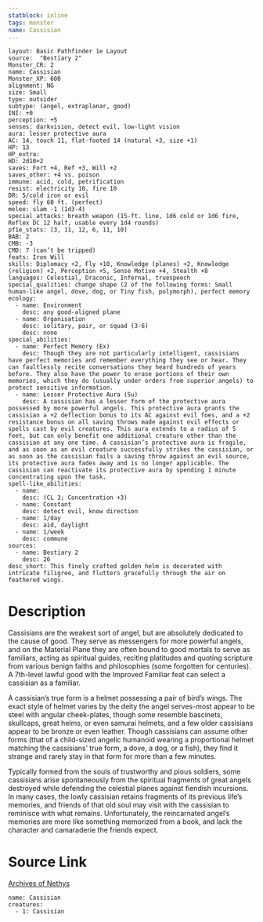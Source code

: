 ```yaml
---
statblock: inline
tags: monster
name: Cassisian
---
```

```statblock
layout: Basic Pathfinder 1e Layout
source:  "Bestiary 2"
Monster_CR: 2
name: Cassisian
Monster_XP: 600
alignment: NG
size: Small
type: outsider
subtype: (angel, extraplanar, good)
INI: +0
perception: +5
senses: darkvision, detect evil, low-light vision
aura: lesser protective aura
AC: 14, touch 11, flat-footed 14 (natural +3, size +1)
HP: 13
HP_extra: 
HD: 2d10+2
saves: Fort +4, Ref +3, Will +2
saves_other: +4 vs. poison
immune: acid, cold, petrification
resist: electricity 10, fire 10
DR: 5/cold iron or evil
speed: fly 60 ft. (perfect)
melee: slam -1 (1d3-4)
special_attacks: breath weapon (15-ft. line, 1d6 cold or 1d6 fire, Reflex DC 12 half, usable every 1d4 rounds)
pf1e_stats: [3, 11, 12, 6, 11, 10]
BAB: 2
CMB: -3
CMD: 7 (can’t be tripped)
feats: Iron Will
skills: Diplomacy +2, Fly +10, Knowledge (planes) +2, Knowledge (religion) +2, Perception +5, Sense Motive +4, Stealth +8
languages: Celestial, Draconic, Infernal, truespeech
special_qualities: change shape (2 of the following forms: Small human-like angel, dove, dog, or Tiny fish, polymorph), perfect memory
ecology:
  - name: Environment
    desc: any good-aligned plane
  - name: Organisation
    desc: solitary, pair, or squad (3-6)
    desc: none
special_abilities:
  - name: Perfect Memory (Ex)
    desc: Though they are not particularly intelligent, cassisians have perfect memories and remember everything they see or hear. They can faultlessly recite conversations they heard hundreds of years before. They also have the power to erase portions of their own memories, which they do (usually under orders from superior angels) to protect sensitive information.
  - name: Lesser Protective Aura (Su)
    desc: A cassisian has a lesser form of the protective aura possessed by more powerful angels. This protective aura grants the cassisian a +2 deflection bonus to its AC against evil foes, and a +2 resistance bonus on all saving throws made against evil effects or spells cast by evil creatures. This aura extends to a radius of 5 feet, but can only benefit one additional creature other than the cassisian at any one time. A cassisian’s protective aura is fragile, and as soon as an evil creature successfully strikes the cassisian, or as soon as the cassisian fails a saving throw against an evil source, its protective aura fades away and is no longer applicable. The cassisian can reactivate its protective aura by spending 1 minute concentrating upon the task.
spell-like_abilities:
  - name:
    desc: (CL 3; Concentration +3)
  - name: Constant
    desc: detect evil, know direction
  - name: 1/day
    desc: aid, daylight
  - name: 1/week
    desc: commune
sources:
  - name: Bestiary 2
    desc: 26
desc_short: This finely crafted golden helm is decorated with intricate filigree, and flutters gracefully through the air on feathered wings. 
```
# Description
Cassisians are the weakest sort of angel, but are absolutely dedicated to the cause of good. They serve as messengers for more powerful angels, and on the Material Plane they are often bound to good mortals to serve as familiars, acting as spiritual guides, reciting platitudes and quoting scripture from various benign faiths and philosophies (some forgotten for centuries). A 7th-level lawful good with the Improved Familiar feat can select a cassisian as a familiar. 

A cassisian’s true form is a helmet possessing a pair of bird’s wings. The exact style of helmet varies by the deity the angel serves-most appear to be steel with angular cheek-plates, though some resemble bascinets, skullcaps, great helms, or even samurai helmets, and a few older cassisians appear to be bronze or even leather. Though cassisians can assume other forms (that of a child-sized angelic humanoid wearing a proportional helmet matching the cassisians’ true form, a dove, a dog, or a fish), they find it strange and rarely stay in that form for more than a few minutes. 

Typically formed from the souls of trustworthy and pious soldiers, some cassisians arise spontaneously from the spiritual fragments of great angels destroyed while defending the celestial planes against fiendish incursions. In many cases, the lowly cassisian retains fragments of its previous life’s memories, and friends of that old soul may visit with the cassisian to reminisce with what remains. Unfortunately, the reincarnated angel’s memories are more like something memorized from a book, and lack the character and camaraderie the friends expect.
# Source Link
[Archives of Nethys](https://aonprd.com/MonsterDisplay.aspx?ItemName=Cassisian)
```encounter-table
name: Cassisian
creatures:
  - 1: Cassisian
```
